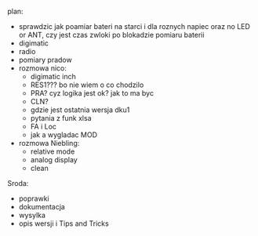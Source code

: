

plan:
- sprawdzic jak poamiar bateri na starci i dla roznych napiec oraz no LED or ANT, czy jest czas zwloki po blokadzie pomiaru baterii
- digimatic
- radio
- pomiary pradow
- rozmowa nico:
	- digimatic inch
	- RES1??? bo nie wiem o co chodzilo
	- PRA? cyz logika jest ok? jak to ma byc
	- CLN?
	- gdzie jest ostatnia wersja dku1
	- pytania z funk xlsa
	- FA i Loc
	- jak a wygladac MOD
- rozmowa Niebling:
	- relative mode
	- analog display
	- clean


Sroda:
- poprawki
- dokumentacja
- wysylka
- opis wersji i Tips and Tricks